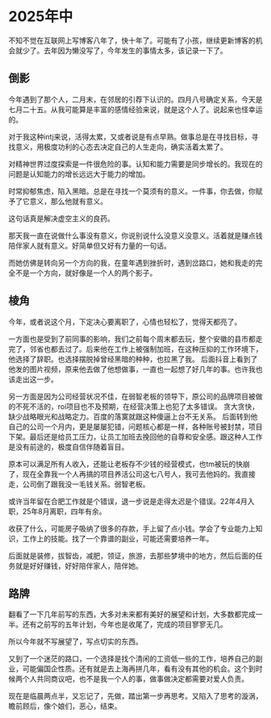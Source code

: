 # 2025年中
不知不觉在互联网上写博客八年了，快十年了。可能有了小孩，继续更新博客的机会就少了。去年因为懒没写了，今年发生的事情太多，该记录一下了。

## 倒影
今年遇到了那个人，二月末，在邻居的引荐下认识的。四月八号确定关系，今天是七月二十五。从我可能算是丰富的感情经验来说，就是这个人了。说起来也怪幸运的。

对于我这种intj来说，活得太累，又或者说是有点早熟。做事总是在寻找目标，寻找意义，用极度功利的心态去决定自己的人生走向，确实活着太累了。

对精神世界过度探索是一件很危险的事。认知和能力需要是同步增长的。我现在的问题是认知能力的增长远远大于能力的增加。

时常抑郁焦虑，陷入黑暗。总是在寻找一个莫须有的意义。一件事，你去做，你赋予了它意义，那么他就有意义。

这句话真是解决虚空主义的良药。

那天我一直在说做什么事没有意义，你说别说什么没意义没意义。活着就是赚点钱陪伴家人就有意义。好简单但又好有力量的一句话。

而她仿佛是转向另一个方向的我，在童年遇到挫折时，遇到岔路口，她和我走的完全不是一个方向，就好像是一个人的两个影子。

## 棱角
今年，或者说这个月，下定决心要离职了，心情也轻松了，觉得天都亮了。

一方面也是受到了前同事的影响，我们之前每个周末都去玩，整个安徽的县市都走完了，邻省也都去过了。后来他在工作上被强制加班，在这种压抑的工作环境下，他选择了辞职。也选择摆脱掉曾经黑暗的种种，也拉黑了我。
后面抖音上看到了他发的图片视频，原来他去做了他想做事，一直也一起想了好几年的事。也许我也该走出这一步。

另一方面是因为公司经营状况不佳，在弱智老板的领导下，原公司的品牌项目被做的不死不活的，roi项目也不及预期，在经营决策上也犯了太多错误。
贪大贪快，缺少战略眼光和战略定力。百度的落寞就跟这种傻逼上台不无关系。
后面转到他自己的公司一个月内，更是屡屡犯错，问题核心都是一样，各种账号被封禁，项目下架。最后还是给员工压力，让员工加班去挽回他的自尊和安全感。跟这种人工作是没有前途的，极度自信伴随着盲目。

原本可以满足所有人收入，还能让老板存不少钱的经营模式，也tm被玩的快崩了，现在全靠我一个人再搞的项目养活公司这七八号人，我可去他妈的。我直接走，公司倒了跟我没一毛钱关系。弱智老板。

或许当年留在合肥工作就是个错误，退一步说是走得太迟是个错误。22年4月入职，25年8月离职，四年有余。

收获了什么，可能房子吸纳了很多的存款，手上留了点小钱。学会了专业能力上知识，工作上的技能。找了一个靠谱的副业，可能还需要培养一年。

后面就是装修，拔智齿，减肥，领证，旅游，去那些梦境中的地方，然后后面的任务就是好好赚钱，好好陪伴家人，陪伴她。

## 路牌
翻看了一下几年前写的东西，大多对未来都有美好的展望和计划，大多数都完成一半。还有之前写的五年计划，今年也是收尾了，完成的项目寥寥无几。

所以今年就不写展望了，写点切实的东西。

又到了一个迷茫的路口，一个选择是找个清闲的工资低一些的工作，培养自己的副业，可能偏国企性质。还有就是去上海再拼几年，看有没有其他的机会。这个到时候两个人共同商议吧，也不是我一个人的事，做事做决定都需要对爱人负责。

现在是临晨两点半，又忘记了，先做，踏出第一步再思考。又陷入了思考的漩涡，瞻前顾后，像个娘们，恶心，结束。
